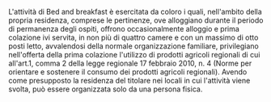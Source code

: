 L'attività di Bed and breakfast è esercitata da coloro i quali, nell'ambito della propria residenza, comprese le pertinenze, ove alloggiano durante il periodo di permanenza degli ospiti, offrono occasionalmente alloggio e prima colazione ivi servita, in non più di quattro camere e con un massimo di otto posti letto, avvalendosi della normale organizzazione familiare, privilegiano nell'offerta della prima colazione l'utilizzo di prodotti agricoli regionali di cui all'art.1, comma 2 della legge regionale 17 febbraio 2010, n. 4 (Norme per orientare e sostenere il consumo dei prodotti agricoli regionali).
Avendo come presupposto la residenza del titolare nei locali in cui l'attività viene svolta, può essere organizzata solo da una persona fisica.
